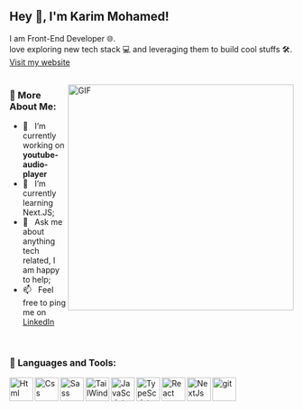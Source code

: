 ## Hey 👋, I'm Karim Mohamed!

I am Front-End Developer 🌐.
</br>
love exploring new tech stack 💻 and leveraging them to build cool stuffs 🛠️. </br>
<a href='https://karimdev.vercel.app/'>Visit my website</a>
<br/>
<br/>

<img align="right" alt="GIF" src="https://i.pinimg.com/originals/cd/59/d6/cd59d626dc86397fe45080e6e9c7027d.gif" width="400px"/>
  
### 🧐 More About Me:

- 🔭 &nbsp; I’m currently working on **youtube-audio-player**
- 🌱 &nbsp; I’m currently learning Next.JS; 
- 💬 &nbsp; Ask me about anything tech related, I am happy to help;
- 📫 &nbsp; Feel free to ping me on [LinkedIn](https://www.linkedin.com/in/karem-mohamed-a789a6239/)
<!-- - 📝 &nbsp; Checkout my [resume](https://drive.google.com/file/d/1ZpR5pVBTnl_Qybq7GE3MGy1SB1JehVSE/view?usp=sharing) -->

<br>

### 🔨 Languages and Tools:
<a href="https://developer.mozilla.org/en-US/docs/Web/HTML" target="_blank"> <img align="left" alt="Html" height ="42px"  src="https://cdn.worldvectorlogo.com/logos/html-1.svg"> </a>
<a href="https://developer.mozilla.org/en-US/docs/Web/CSS" target="_blank"> <img align="left" alt="Css" height ="42px"  src="https://cdn.worldvectorlogo.com/logos/css-3.svg"> </a>
<a href="https://developer.mozilla.org/en-US/docs/Web/CSS" target="_blank"> <img align="left" alt="Sass" height ="42px"  src="https://upload.wikimedia.org/wikipedia/commons/9/96/Sass_Logo_Color.svg"> </a>
<a href="https://developer.mozilla.org/en-US/docs/Web/CSS" target="_blank"> <img align="left" alt="TailWind" height ="42px"  src="https://upload.wikimedia.org/wikipedia/commons/d/d5/Tailwind_CSS_Logo.svg"> </a>
<a href="https://developer.mozilla.org/en-US/docs/Web/JavaScript" target="_blank"> <img align="left" alt="JavaScript" height ="42px"  src="https://static.cdnlogo.com/logos/j/44/javascript.svg"> </a>
<a href="https://developer.mozilla.org/en-US/docs/Web/JavaScript" target="_blank"> <img align="left" alt="TypeScript" height ="42px"  src="https://upload.wikimedia.org/wikipedia/commons/4/4c/Typescript_logo_2020.svg"> </a>
<a href="https://reactjs.org/" target="_blank"> <img align="left" alt="React" height ="42px" src="https://upload.wikimedia.org/wikipedia/commons/a/a7/React-icon.svg"></a>
<a href="https://firebase.google.com/" target="_blank"> <img align="left" src="https://www.wpgraphql.com/_next/image?url=%2Flogos%2Flogo-nextjs.png&w=256&q=75" alt="NextJs" height ="42px"/> </a>
<a href="https://git-scm.com/" target="_blank"> <img src="https://raw.githubusercontent.com/rahul-jha98/github_readme_icons/main/language_and_tools/square/git-scm/git-scm.svg" align="left" alt="git" height='42px'/> </a>
